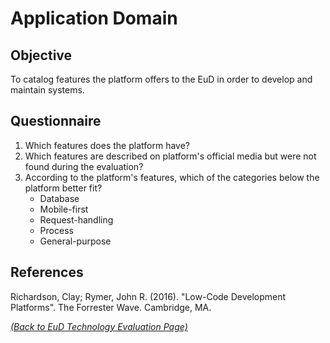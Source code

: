 # Application Domain

## Objective
To catalog features the platform offers to the EuD in order to develop and maintain systems.

## Questionnaire
1. Which features does the platform have?
1. Which features are described on platform's official media but were not found during the evaluation?
1. According to the platform's features, which of the categories below the platform better fit?
	* Database
	* Mobile-first
	* Request-handling
	* Process
	* General-purpose

## References
Richardson, Clay; Rymer, John R. (2016). "Low-Code Development Platforms". The Forrester Wave. Cambridge, MA.


_[(Back to EuD Technology Evaluation Page)](../eud_technology_evaluation)_
